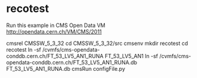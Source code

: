 # recotest
Run this example in CMS Open Data VM http://opendata.cern.ch/VM/CMS/2011

cmsrel CMSSW_5_3_32
cd CMSSW_5_3_32/src
cmsenv
mkdir recotest
cd recotest
ln -sf /cvmfs/cms-opendata-conddb.cern.ch/FT_53_LV5_AN1_RUNA FT_53_LV5_AN1
ln -sf /cvmfs/cms-opendata-conddb.cern.ch/FT_53_LV5_AN1_RUNA.db FT_53_LV5_AN1_RUNA.db
cmsRun configFile.py
